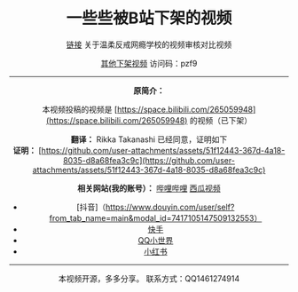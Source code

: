 <div align="center">

# 一些些被B站下架的视频

[链接](https://www.123pan.com/s/G25KVv-IB9hv) 关于温柔反戒网瘾学校的视频审核对比视频

[其他下架视频](https://cloud.189.cn/t/jmaUJn7VVrey) 访问码：pzf9


---

**原简介：**

本视频投稿的视频是 [https://space.bilibili.com/265059948](https://space.bilibili.com/265059948) 的视频（已下架）

**翻译：** Rikka Takanashi 已经同意，证明如下  
**证明：** [https://github.com/user-attachments/assets/51f12443-367d-4a18-8035-d8a68fea3c9c](https://github.com/user-attachments/assets/51f12443-367d-4a18-8035-d8a68fea3c9c)

**相关网站(我的账号）：**
  [哔哩哔哩](https://space.bilibili.com/586690045)
  [西瓜视频](https://www.ixigua.com/home/102430143803?list_entrance=studio)
- [抖音]（https://www.douyin.com/user/self?from_tab_name=main&modal_id=7417105147509132553）
- [快手](https://www.kuaishou.com/short-video/3xqxuf4fa85pe9g?utm_source=video&utm_medium=video&utm_campaign=video)
- [QQ小世界](https://xsj.qq.com/video?feed_key=CgASLz9mPUJfaDRjZGNlZTY2ZjRlZTBhMDBjamdTY2o4VGQzQU5kMDBYNWMmdD0wJnU9GAA&childmode=0)
- [小红书](https://www.xiaohongshu.com/explore/66eedc7d000000000c01926f?xsec_token=GB_EOeHNuXIaIr9nl0XBWBB2KJz3D1fCMe-XS8T2nIB5M%3D&xsec_source=pc_creatormng)

---

本视频开源，多多分享。
联系方式：QQ1461274914


</div>
